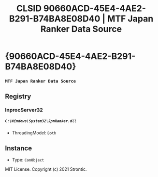 ﻿---
title: "CLSID 90660ACD-45E4-4AE2-B291-B74BA8E08D40 | MTF Japan Ranker Data Source"
excerpt: What is COM-Object CLSID 90660ACD-45E4-4AE2-B291-B74BA8E08D40?
---

# {90660ACD-45E4-4AE2-B291-B74BA8E08D40}

### `MTF Japan Ranker Data Source`

## Registry


### InprocServer32

##### `C:\Windows\System32\JpnRanker.dll`
* ThreadingModel: `Both`

## Instance

* Type: `ComObject`

MIT License. Copyright (c) 2021 Strontic.



